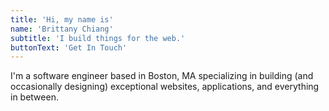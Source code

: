 ```yaml
---
title: 'Hi, my name is'
name: 'Brittany Chiang'
subtitle: 'I build things for the web.'
buttonText: 'Get In Touch'
---
```


I'm a software engineer based in Boston, MA specializing in building (and occasionally designing) exceptional websites, applications, and everything in between.